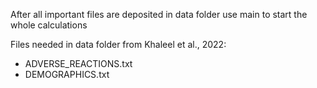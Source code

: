 
After all important files are deposited in data folder use main to start the whole calculations

Files needed in data folder from Khaleel et al., 2022:
  - ADVERSE_REACTIONS.txt
  - DEMOGRAPHICS.txt
